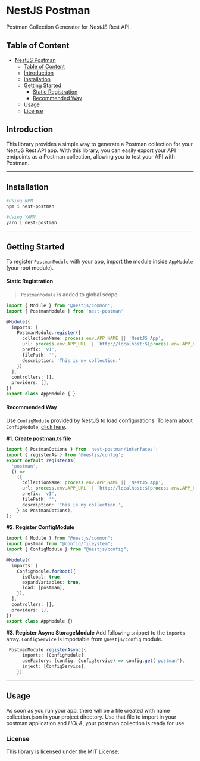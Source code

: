 # NestJS Postman

Postman Collection Generator for NestJS Rest API.

## Table of Content

- [NestJS Postman](#nest-postman)
  - [Table of Content](#table-of-content)
  - [Introduction](#introduction)
  - [Installation](#installation)
  - [Getting Started](#getting-started)
    - [Static Registration](#static-registration)
    - [Recommended Way](#recommended-way)
  - [Usage](#usage)
  - [License](#license)


## Introduction

This library provides a simple way to generate a Postman collection for your NestJS Rest API app. With this library, you can easily export your API endpoints as a Postman collection, allowing you to test your API with Postman.

---

## Installation

```python
#Using NPM
npm i nest-postman

#Using YARN
yarn i nest-postman
```

---

## Getting Started

To register `PostmanModule` with your app, import the module inside `AppModule` (your root module).

#### Static Registration

> `PostmanModule` is added to global scope.

```typescript
import { Module } from '@nestjs/common';
import { PostmanModule } from 'nest-postman'

@Module({
  imports: [
    PostmanModule.register({
      collectionName: process.env.APP_NAME || 'NestJS App',
      url: process.env.APP_URL || `http://localhost:${process.env.APP_PORT}/`,
      prefix: 'v1',
      filePath: '',
      description: 'This is my collection.'
    })
  ],
  controllers: [],
  providers: [],
})
export class AppModule { }
```

#### Recommended Way

Use `ConfigModule` provided by NestJS to load configurations. To learn about `ConfigModule`, [click here](https://docs.nestjs.com/techniques/configuration).

**#1. Create postman.ts file**

```typescript
import { PostmanOptions } from 'nest-postman/interfaces';
import { registerAs } from '@nestjs/config';
export default registerAs(
  'postman',
  () =>
    ({
      collectionName: process.env.APP_NAME || 'NestJS App',
      url: process.env.APP_URL || `http://localhost:${process.env.APP_PORT}/`,
      prefix: 'v1',
      filePath: '',
      description: 'This is my collection.',
    } as PostmanOptions),
);
```

**#2. Register ConfigModule**

```typescript
import { Module } from "@nestjs/common";
import postman from "@config/fileystem";
import { ConfigModule } from "@nestjs/config";

@Module({
  imports: [
    ConfigModule.forRoot({
      isGlobal: true,
      expandVariables: true,
      load: [postman],
    }),
  ],
  controllers: [],
  providers: [],
})
export class AppModule {}
```



**#3. Register Async StorageModule**
Add following snippet to the `imports` array. `ConfigService` is importable from `@nestjs/config` module.

```typescript
 PostmanModule.registerAsync({
      imports: [ConfigModule],
      useFactory: (config: ConfigService) => config.get('postman'),
      inject: [ConfigService],
    })
```

---
## Usage

As soon as you run your app, there will be a file created with name collection.json in your project directory. Use that file to import in your postman application and *HOLA*, your postman collection is ready for use.


### License
This library is licensed under the MIT License.
